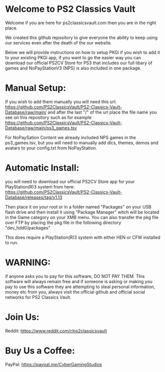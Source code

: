 # Welcome to PS2 Classics Vault #

Welcome if you are here for ps2classicsvault.com then you are in the right place.

We created this github repository to give everyone the ability to keep using our services even after the death of the our website.

Below we will provide instructions on how to setup PKGi if you wish to add it to your existing PKGi app, if you want to go the easier way you can download our official PS2CV Store for PS3 that includes our full libary of games and NoPayStationV3 (NPS) is also included in one package.

# Manual Setup: #

If you wish to add them manually you will need this url: https://github.com/PS2ClassicsVault/PS2-Classics-Vault-Database/raw/main/ and after the last "/" of the url place the file name you see on this repository such as for example https://github.com/PS2ClassicsVault/PS2-Classics-Vault-Database/raw/main/ps3_games.tsv

For NoPaySation Content we already included NPS games in the ps3_games.tsv, but you will need to manually add dlcs, themes, demos and avatars to your config.txt from NoPayStation.

# Automatic Install: #

you will need to download our official PS2CV Store app for your PlayStation(R)3 system from here: https://github.com/PS2ClassicsVault/PS2-Classics-Vault-Database/releases/tag/v1.13

Then place it on your root or in a folder named "Packages" on your USB flash drive and then install it using "Package Manager" witch will be located in the Game category on your XMB menu. You can also transfer the pkg file over FTP by placing the pkg file in the following directory "dev_hdd0/packages"

This does require a PlayStation(R)3 system with either HEN or CFW installed to run.

# WARNING: #
if anyone asks you to pay for this software, DO NOT PAY THEM. This software will always remain free and if someone is asking or making you pay to use this software they are attempting to steal personal information, money etc from you, always visit the official github and official social networks for PS2 Classics Vault.

# Join Us: #

Reddit: https://www.reddit.com/r/ps2classicsvault

# Buy Us a Coffee: #
PayPal: https://paypal.me/CyberGamingStudios
